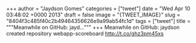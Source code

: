 
+++
author = "Jaydson Gomes"
categories = ["tweet"]
date = "Wed Apr 10 03:48:02 +0000 2013"
draft = false
image = "{TWEET_IMAGE}"
slug = "8404f3c485f40c2b49464356626e9a99ab54fc1d"
tags = ["tweet"]
title = """Meanwhile on GitHub: jayd..."""
+++
Meanwhile on GitHub: jaydson created repository webapp-scoreboard http://t.co/ghz3pm45xs

